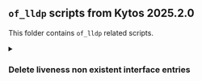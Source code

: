 ## `of_lldp` scripts from Kytos 2025.2.0

This folder contains `of_lldp` related scripts.

<details><summary><h3>Delete liveness non existent interface entries</h3></summary>

### Pre-requisites

- There's no additional Python libraries dependencies required, other than installing the existing `of_lldp` dependencies.
- Make sure you don't have `kytosd` running with otherwise new request can make `of_lldp` write to MongoDB, and the application could overwrite the data you're trying to insert with this script.
- Make sure MongoDB replica set is up and running.

```
export MONGO_USERNAME=
export MONGO_PASSWORD=
export MONGO_DBNAME=napps
export MONGO_HOST_SEEDS="mongo1:27017,mongo2:27018,mongo3:27019"
```

### Backup and restore procedure

- In addition, it's recommended that you backup the `liveness` collection of the `napps` database before running this script (make sure to set `-o <dir>` to a persistent directory):

```
mongodump -d napps -c liveness -o /tmp/napps_liveness
```

If you ever need to restore the backup:

```
mongorestore -d napps -c liveness /tmp/napps_liveness/napps/liveness.bson
```

### How to use

This script `scripts/db/2025.2.0/000_liveness_deleted.py` is a general purpose script which you can use to delete old non existent interface entries that have been hard deleted on `topology` but are still on `livenss` collection.

- To list old non existent interface related documents:


```
❯ CMD=list python 000_liveness_deleted.py
[{'_id': 'another_id', 'enabled': True, 'id': 'another_id', 'inserted_at': datetime.datetime(2025, 7, 22, 19, 48, 7, 976000), 'updated_at': datetime.datetime(2025, 7, 22, 19, 48, 7, 976000)}, {'_id': 'some_id', 'enabled': True, 'id': 'some_id', 'inserted_at': datetime.datetime(2025, 7, 22, 19, 47, 44, 577000), 'updated_at': datetime.datetime(2025, 7, 22, 19, 47, 44, 577000)}]
```

- To delete the old non existent liveness entries:

```
❯ CMD=delete python 000_liveness_deleted.py
Deleted 2 document(s)
❯ CMD=delete python 000_liveness_deleted.py
Deleted 0 document(s)
```

</details>
